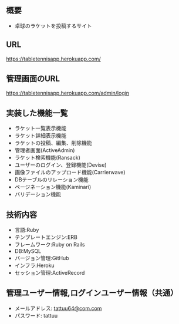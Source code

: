 ## 概要
- 卓球のラケットを投稿するサイト

## URL
https://tabletennisapp.herokuapp.com/

## 管理画面のURL
https://tabletennisapp.herokuapp.com/admin/login

## 実装した機能一覧
- ラケット一覧表示機能
- ラケット詳細表示機能
- ラケットの投稿、編集、削除機能
- 管理者画面(ActiveAdmin)
- ラケット検索機能(Ransack)
- ユーザーのログイン、登録機能(Devise)
- 画像ファイルのアップロード機能(Carrierwave)
- DBテーブルのリレーション機能
- ページネーション機能(Kaminari)
- バリデーション機能

## 技術内容
- 言語:Ruby
- テンプレートエンジン:ERB
- フレームワーク:Ruby on Rails
- DB:MySQL
- バージョン管理:GitHub
- インフラ:Heroku
- セッション管理:ActiveRecord

## 管理ユーザー情報,ログインユーザー情報（共通）
- メールアドレス: tattuu64@com.com
- パスワード: tattuu
